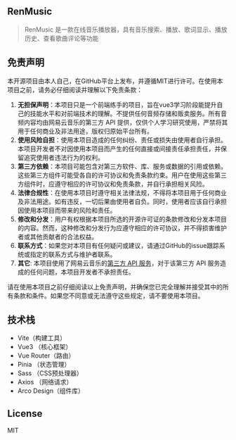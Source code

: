 ## RenMusic

> RenMusic 是一款在线音乐播放器，具有音乐搜索、播放、歌词显示、播放历史、查看歌曲评论等功能



## 免责声明

本开源项目由本人自己，在GitHub平台上发布，并遵循MIT进行许可。在使用本项目之前，请务必仔细阅读并理解以下免责条款：

1. **无担保声明**：本项目只是一个前端练手的项目，旨在vue3学习阶段能提升自己的技能水平和对前端技术的理解。不提供任何音频存储和贩卖服务。所有音频内容均由网易云音乐的第三方 API 提供，仅供个人学习研究使用，严禁将其用于任何商业及非法用途，版权归原始平台所有。
2. **使用风险自担**：使用本项目造成的任何纠纷、责任或损失由使用者自行承担。本项目开发者不对因使用本项目而产生的任何直接或间接责任承担责任，并保留追究使用者违法行为的权利。
3. **第三方依赖**：本项目可能包含对第三方软件、库、服务或数据的引用或依赖。这些第三方组件可能受各自的许可协议和免责条款约束。用户在使用这些第三方组件时，应遵守相应的许可协议和免责条款，并自行承担相关风险。
4. **法律合规性**：在使用本项目时遵守相关法律法规，不得将本项目用于任何商业及非法用途。如有违反，一切后果由使用者自负。同时，使用者应该自行承担因使用本项目而带来的风险和责任。
5. **修改和分发**：用户有权根据本项目所选的开源许可证的条款修改和分发本项目的内容。然而，这种修改和分发行为应遵守相应的许可协议，并不得损害维护者或其他贡献者的合法权益。
6. **联系方式**：如果您对本项目有任何疑问或建议，请通过GitHub的issue跟踪系统或指定的联系方式与维护者联系。
7. **其它**: 本项目使用了网易云音乐的[第三方 API 服务](https://github.com/Binaryify/NeteaseCloudMusicApi)，对于该第三方 API 服务造成的任何问题，本项目开发者不承担责任。

请在使用本项目之前仔细阅读以上免责声明，并确保您已完全理解并接受其中的所有条款和条件。如果您不同意或无法遵守这些规定，请不要使用本项目。



## 技术栈

- Vite（构建工具）
- Vue3 （核心框架）
- Vue Router（路由）
- Pinia （状态管理）
- Sass （CSS预处理器）
- Axios （网络请求）
- Arco Design（组件库）



## License

MIT